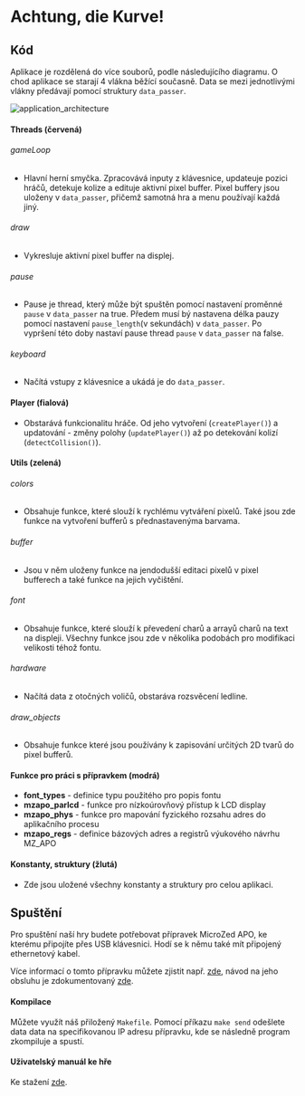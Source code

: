# Achtung, die Kurve!

## Kód

Aplikace je rozdělená do více souborů, podle následujícího diagramu. O chod aplikace se starají 4 vlákna běžící současně. Data se mezi jednotlivými vlákny předávají pomocí struktury `data_passer`. 

![application_architecture](https://user-images.githubusercontent.com/28506955/169646234-d086118d-f98d-4d9c-8a69-25cbebce23b3.png)

#### Threads (červená)

###### gameLoop
- Hlavní herní smyčka. Zpracovává inputy z klávesnice, updateuje pozici hráčů, detekuje kolize a edituje aktivní pixel buffer. Pixel buffery jsou uloženy v `data_passer`, přičemž samotná hra a menu používají každá jiný.

###### draw
- Vykresluje aktivní pixel buffer na displej.

###### pause
- Pause je thread, který může být spuštěn pomocí nastavení proměnné `pause` v `data_passer` na true. Předem musí bý nastavena délka pauzy pomocí nastavení `pause_length`(v sekundách) v `data_passer`. Po vypršení této doby nastaví pause thread `pause` v `data_passer` na false.

###### keyboard
- Načítá vstupy z klávesnice a ukádá je do `data_passer`.

#### Player (fialová)
- Obstarává funkcionalitu hráče. Od jeho vytvoření (`createPlayer()`) a updatování - změny polohy (`updatePlayer()`) až po detekování kolizí (`detectCollision()`).

#### Utils (zelená)

###### colors
- Obsahuje funkce, které slouží k rychlému vytváření pixelů. Také jsou zde funkce na vytvoření bufferů s přednastavenýma barvama.

###### buffer
- Jsou v něm uloženy funkce na jendodušší editaci pixelů v pixel bufferech a také funkce na jejich vyčištění.

###### font
- Obsahuje funkce, které slouží k převedení charů a arrayů charů na text na displeji. Všechny funkce jsou zde v několika podobách pro modifikaci velikosti téhož fontu.

###### hardware
- Načítá data z otočných voličů, obstaráva rozsvěcení ledline.

###### draw_objects
- Obsahuje funkce které jsou používány k zapisování určitých 2D tvarů do pixel bufferů.

#### Funkce pro práci s přípravkem (modrá)

- **font_types** - definice typu použitého pro popis fontu
- **mzapo_parlcd** - funkce pro nízkoúrovňový přístup k LCD display
- **mzapo_phys** - funkce pro mapování fyzického rozsahu adres do aplikačního procesu
- **mzapo_regs** - definice bázových adres a registrů výukového návrhu MZ_APO

#### Konstanty, struktury (žlutá)
- Zde jsou uložené všechny konstanty a struktury pro celou aplikaci.



## Spuštění

Pro spuštění naší hry budete potřebovat přípravek MicroZed APO, ke kterému připojíte přes USB klávesnici. Hodí se k němu také mít připojený ethernetový kabel.

Více informací o tomto přípravku můžete zjistit např. [zde](https://cw.fel.cvut.cz/wiki/courses/b35apo/documentation/mz_apo/start), návod na jeho obsluhu je zdokumentovaný [zde](https://cw.fel.cvut.cz/wiki/courses/b35apo/documentation/mz_apo-howto/start).

#### Kompilace

Můžete využít náš přiložený `Makefile`. Pomocí příkazu `make send` odešlete data data na specifikovanou IP adresu přípravku, kde se následně program zkompiluje a spustí.

#### Uživatelský manuál ke hře

Ke stažení [zde](https://github.com/CptBozkov/apo_kurva/blob/00a1760de1186f372be8deeda98b31b10d059c45/USER_MANUAL.pdf).
